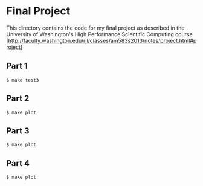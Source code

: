 # Final Project

This directory contains the code for my final project as described in the University of Washington's High Performance Scientific Computing course [http://faculty.washington.edu/rjl/classes/am583s2013/notes/project.html#project]

## Part 1
```
$ make test3
```

## Part 2
```
$ make plot
```

## Part 3
```
$ make plot
```

## Part 4
```
$ make plot
```


 
